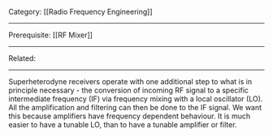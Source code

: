 Category: [[Radio Frequency Engineering]]
___
Prerequisite: [[RF Mixer]] 
___
Related: 
___
Superheterodyne receivers operate with one additional step to what is in principle necessary - the conversion of incoming RF signal to a specific intermediate frequency (IF) via frequency mixing with a local oscillator (LO). All the amplification and filtering can then be done to the IF signal. We want this because amplifiers have frequency dependent behaviour. It is much easier to have a tunable LO, than to have a tunable amplifier or filter. 